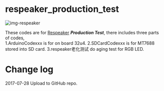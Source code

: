 # respeaker_production_test
![img-respeaker](https://statics3.seeedstudio.com/seeed/img/2016-09/EYmleODafL5rcUKhEV5FRzgO.jpg)

These codes are for [Respeaker][1] ***Production Test***, there includes three parts of codes,  <br>
1.ArduinoCodexxx is for on board 32u4.
2.SDCardCodexxx is for MT7688 stored into SD card.
3.respeaker老化测试 do aging test for RGB LED.


# Change log
2017-07-28
Upload to GitHub repo.


[1]:https://www.seeedstudio.com/ReSpeaker-Core-Based-On-MT7688-and-OpenWRT-p-2716.html
